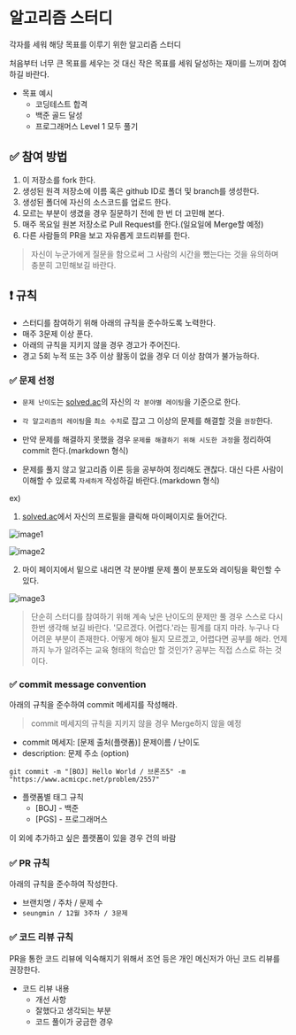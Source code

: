 # 알고리즘 스터디

각자를 세워 해당 목표를 이루기 위한 알고리즘 스터디

처음부터 너무 큰 목표를 세우는 것 대신 작은 목표를 세워 달성하는 재미를 느끼며 참여하길 바란다.

- 목표 예시
  - 코딩테스트 합격
  - 백준 골드 달성
  - 프로그래머스 Level 1 모두 풀기

## ✅ 참여 방법

1. 이 저장소를 fork 한다.
2. 생성된 원격 저장소에 이름 혹은 github ID로 폴더 및 branch를 생성한다.
3. 생성된 폴더에 자신의 소스코드를 업로드 한다.
5. 모르는 부분이 생겼을 경우 질문하기 전에 한 번 더 고민해 본다.
6. 매주 목요일 원본 저장소로 Pull Request를 한다.(일요일에 Merge할 예정)
7. 다른 사람들의 PR을 보고 자유롭게 코드리뷰를 한다.

> 자신이 누군가에게 질문을 함으로써 그 사람의 시간을 뺐는다는 것을 유의하며 충분히 고민해보길 바란다.

## ❗️ 규칙

- 스터디를 참여하기 위해 아래의 규칙을 준수하도록 노력한다.
- 매주 3문제 이상 푼다.
- 아래의 규칙을 지키지 않을 경우 경고가 주어진다.
- 경고 5회 누적 또는 3주 이상 활동이 없을 경우 더 이상 참여가 불가능하다.

### ✅ 문제 선정

- `문제 난이도`는 [solved.ac](https://solved.ac)의 자신의 `각 분야별 레이팅`을 기준으로 한다.

- `각 알고리즘의 레이팅`을 `최소 수치`로 잡고 그 이상의 문제를 해결할 것을 `권장`한다.

- 만약 문제를 해결하지 못했을 경우 `문제를 해결하기 위해 시도한 과정`을 정리하여 commit 한다.(markdown 형식)

- 문제를 풀지 않고 알고리즘 이론 등을 공부하여 정리해도 괜찮다. 대신 다른 사람이 이해할 수 있로록 `자세하게` 작성하길 바란다.(markdown 형식)

ex)

1. [solved.ac](https://solved.ac)에서 자신의 프로필을 클릭해 마이페이지로 들어간다.

![image1](https://user-images.githubusercontent.com/78605779/208439869-05354a4a-6d15-4f7a-ba68-a1694c4c517b.png)

![image2](https://user-images.githubusercontent.com/78605779/208433842-fd04510f-16c3-46c7-9616-16e3ff234eb1.png)

2. 마이 페이지에서 밑으로 내리면 각 분야별 문제 풀이 분포도와 레이팅을 확인할 수 있다.

![image3](https://user-images.githubusercontent.com/78605779/208434167-a4808f27-6b99-4217-87e1-890141756bd1.png)


>단순히 스터디를 참여하기 위해 계속 낮은 난이도의 문제만 풀 경우 스스로 다시 한번 생각해 보길 바란다. '모르겠다. 어렵다.'라는 핑계를 대지 마라. 누구나 다 어려운 부분이 존재한다. 어떻게 해야 될지 모르겠고, 어렵다면 공부를 해라. 언제까지 누가 알려주는 교육 형태의 학습만 할 것인가? 공부는 직접 스스로 하는 것이다.

### ✅ commit message convention

아래의 규칙을 준수하여 commit 메세지를 작성해라.

> commit 메세지의 규칙을 지키지 않을 경우 Merge하지 않을 예정

- commit 메세지: [문제 출처(플랫폼)] 문제이름 / 난이도
- description: 문제 주소 (option)

```
git commit -m "[BOJ] Hello World / 브론즈5" -m "https://www.acmicpc.net/problem/2557"
```

- 플랫폼별 태그 규칙
  - [BOJ] - 백준
  - [PGS] - 프로그래머스

이 외에 추가하고 싶은 플랫폼이 있을 경우 건의 바람

### ✅ PR 규칙

아래의 규칙을 준수하여 작성한다.

- 브랜치명 / 주차 / 문제 수
- `seungmin / 12월 3주차 / 3문제`

### ✅ 코드 리뷰 규칙

PR을 통한 코드 리뷰에 익숙해지기 위해서 조언 등은 개인 메신저가 아닌 코드 리뷰를 권장한다.

- 코드 리뷰 내용
  - 개선 사항
  - 잘했다고 생각되는 부분
  - 코드 풀이가 궁금한 경우